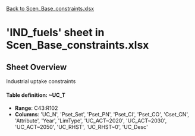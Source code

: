 [Back to Scen_Base_constraints.xlsx](README.md)

# 'IND_fuels' sheet in Scen_Base_constraints.xlsx

## Sheet Overview

Industrial uptake constraints

#### Table definition: ~UC_T
- **Range**: C43:R102
- **Columns**: 'UC_N', 'Pset_Set', 'Pset_PN', 'Pset_CI', 'Pset_CO', 'Cset_CN', 'Attribute', 'Year', 'LimType', 'UC_ACT\~2020', 'UC_ACT\~2030', 'UC_ACT\~2050', 'UC_RHST', 'UC_RHST\~0', 'UC_Desc'

